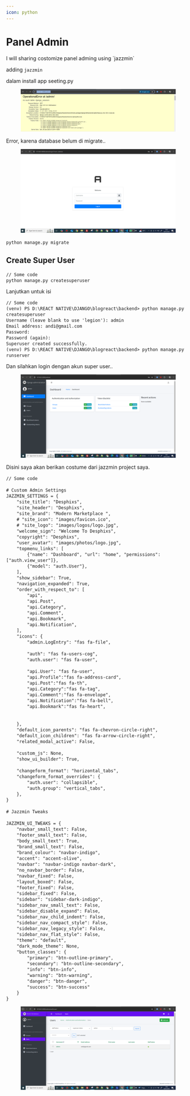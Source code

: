```yaml
---
icon: python
---
```


# Panel Admin

I will sharing costomize panel adming using \`jazzmin\`

adding `jazzmin`

dalam install app seeting.py



<figure><img src="../.gitbook/assets/image (1).png" alt=""><figcaption></figcaption></figure>

Error, karena database belum di migrate..

<figure><img src="../.gitbook/assets/image (1) (1).png" alt=""><figcaption></figcaption></figure>

`python manage.py migrate`

## Create Super User

```
// Some code
python manage.py createsuperuser
```

Lanjutkan untuk isi

```
// Some code
(venv) PS D:\REACT NATIVE\DJANGO\blogreact\backend> python manage.py createsuperuser
Username (leave blank to use 'legion'): admin
Email address: andi@gmail.com
Password:
Password (again):
Superuser created successfully.
(venv) PS D:\REACT NATIVE\DJANGO\blogreact\backend> python manage.py runserver      
```

Dan silahkan login dengan akun super user..

<figure><img src="../.gitbook/assets/image (2).png" alt=""><figcaption></figcaption></figure>



Disini saya akan berikan costume dari jazzmin project saya.

```
// Some code

# Custom Admin Settings
JAZZMIN_SETTINGS = {
    "site_title": "Desphixs",
    "site_header": "Desphixs",
    "site_brand": "Modern Marketplace ",
    # "site_icon": "images/favicon.ico",
    # "site_logo": "images/logos/logo.jpg",
    "welcome_sign": "Welcome To Desphixs",
    "copyright": "Desphixs",
    "user_avatar": "images/photos/logo.jpg",
    "topmenu_links": [
        {"name": "Dashboard", "url": "home", "permissions": ["auth.view_user"]},
        {"model": "auth.User"},
    ],
    "show_sidebar": True,
    "navigation_expanded": True,
    "order_with_respect_to": [
        "api",
        "api.Post",
        "api.Category",
        "api.Comment",
        "api.Bookmark",
        "api.Notification",
    ],
    "icons": {
        "admin.LogEntry": "fas fa-file",

        "auth": "fas fa-users-cog",
        "auth.user": "fas fa-user",

        "api.User": "fas fa-user",
        "api.Profile":"fas fa-address-card",
        "api.Post":"fas fa-th",
        "api.Category":"fas fa-tag",
        "api.Comment":"fas fa-envelope",
        "api.Notification":"fas fa-bell",
        "api.Bookmark":"fas fa-heart",

        
    },
    "default_icon_parents": "fas fa-chevron-circle-right",
    "default_icon_children": "fas fa-arrow-circle-right",
    "related_modal_active": False,
    
    "custom_js": None,
    "show_ui_builder": True,
    
    "changeform_format": "horizontal_tabs",
    "changeform_format_overrides": {
        "auth.user": "collapsible",
        "auth.group": "vertical_tabs",
    },
}

# Jazzmin Tweaks

JAZZMIN_UI_TWEAKS = {
    "navbar_small_text": False,
    "footer_small_text": False,
    "body_small_text": True,
    "brand_small_text": False,
    "brand_colour": "navbar-indigo",
    "accent": "accent-olive",
    "navbar": "navbar-indigo navbar-dark",
    "no_navbar_border": False,
    "navbar_fixed": False,
    "layout_boxed": False,
    "footer_fixed": False,
    "sidebar_fixed": False,
    "sidebar": "sidebar-dark-indigo",
    "sidebar_nav_small_text": False,
    "sidebar_disable_expand": False,
    "sidebar_nav_child_indent": False,
    "sidebar_nav_compact_style": False,
    "sidebar_nav_legacy_style": False,
    "sidebar_nav_flat_style": False,
    "theme": "default",
    "dark_mode_theme": None,
    "button_classes": {
        "primary": "btn-outline-primary",
        "secondary": "btn-outline-secondary",
        "info": "btn-info",
        "warning": "btn-warning",
        "danger": "btn-danger",
        "success": "btn-success"
    }
}
```

<figure><img src="../.gitbook/assets/image (27).png" alt=""><figcaption></figcaption></figure>
